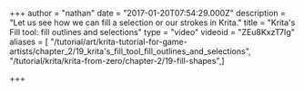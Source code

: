+++
author = "nathan"
date = "2017-01-20T07:54:29.000Z"
description = "Let us see how we can fill a selection or our strokes in Krita."
title = "Krita's Fill tool: fill outlines and selections"
type = "video"
videoid = "ZEu8KxzT7Ig"
aliases = [ "/tutorial/art/krita-tutorial-for-game-artists/chapter_2/19_krita's_fill_tool_fill_outlines_and_selections", "/tutorial/krita/krita-from-zero/chapter-2/19-fill-shapes",]

+++